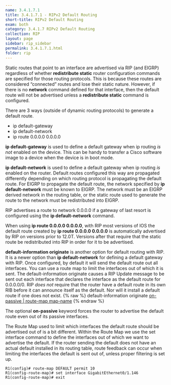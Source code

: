 ```yaml
---
name: 3.4.1.7.1
title: 3.4.1.7.1 - RIPv2 Default Routing
short-title: RIPv2 Default Routing
exam: both
category: 3.4.1.7 RIPv2 Default Routing
collection: RIP
layout: page
sidebar: rip_sidebar
permalink: 3.4.1.7.1.html
folder: rip
---
```

Static routes that point to an interface are advertised via RIP (and EIGRP) regardless of whether **redistribute static** router configuration commands are specified for those routing protocols. This is because these routes are considered “connected” routes and lose their static nature. However, if there is no **network** command defined for that interface, then the default route will not be advertised unless a **redistribute static** command is configured.

There are 3 ways (outside of dynamic routing protocols) to generate a default route.
- ip default-gateway
- ip default-network
- ip route 0.0.0.0 0.0.0.0

**ip default-gateway** is used to define a default gateway when ip routing *is not* enabled on the device. This can be handy to transfer a Cisco software image to a device when the device is in boot mode.

**ip default-network** is used to define a default gateway when ip routing *is* enabled on the router. Default routes configured this way are propagated differently depending on which routing protocol is propagating the default route. For EIGRP to propagate the default route, the network specified by **ip default-network** must be known to EIGRP. The network must be an EIGRP derived network in the routing table, or the static route used to generate the route to the network must be redistributed into EIGRP.

RIP advertises a route to network 0.0.0.0 if a gateway of last resort is configured using the **ip default-network** command.

When using **ip route 0.0.0.0 0.0.0.0**, with RIP most versions of IOS the default route created by **ip route 0.0.0.0 0.0.0.0** is automatically advertised by RIP on versions prior to 12.0T. Versions after that require that the static route be redistributed into RIP in order for it to be advertised.

**default-information originate** is another option for default routing with RIP. It is a newer option than **ip default-network** for defining a default gateway with RIP. Once configured, by default it will send the default route out all interfaces. You can use a route map to limit the interfaces out of which it is sent. The default-information originate causes a RIP Update message to be sent out each interface that declares the interface as the default route for 0.0.0.0/0. RIP *does not* require that the router have a default route in its own RIB before it can announce itself as the default. Nor will it install a default route if one does not exist.
{% raw %}
default-information originate [on-passive \| route-map map-name]()
{% endraw %}

The optional **on-passive** keyword forces the router to advertise the default route even out of its passive interfaces.

The Route Map used to limit which interfaces the default route should be advertised out of is a bit different. Within the Route Map we use the set interface command to define the interfaces out of which we want to advertise the default. If the router sending the default does not have an actual default installed in its routing table, route feedback can occur when limiting the interfaces the default is sent out of, unless proper filtering is set up.
```
R1(config)# route-map DEFAULT permit 10
R1(config-route-map)# set interface GigabitEthernet0/1.146
R1(config-route-map)# exit
```
